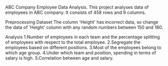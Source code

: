 ABC Company Employee Data Analysis.
    This project analyses data of employees in ABC company. It consists of 458 rows and 9 columns.
    
Preprocessing Dataset
  The column 'Height' has incorrect data, so change the data of 'Height' column with any random numbers between 150 and 180.
  
Analysis
1.Number of employees in each team and the percentage splitting of employees with respect to the total employee.
2.Segregate the employees based on different positions.
3.Most of the employees belong to which age group.
4.Under which team and position, spending in terms of salary is high.
5.Correlation between age and salary.
